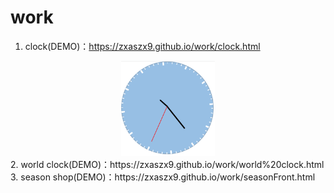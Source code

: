 # work
1. clock(DEMO)：https://zxaszx9.github.io/work/clock.html 
<div align=center><img alt="clock" width="150" src="https://github.com/zxaszx9/work/blob/gh-pages/img/season/Clock.png"></div>
2. world clock(DEMO)：https://zxaszx9.github.io/work/world%20clock.html  
3. season shop(DEMO)：https://zxaszx9.github.io/work/seasonFront.html
